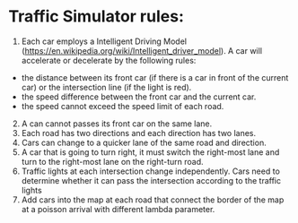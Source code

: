 # Traffic Simulator rules:
1. Each car employs a Intelligent Driving Model (https://en.wikipedia.org/wiki/Intelligent_driver_model). A car will accelerate or decelerate by the following rules:
  - the distance between its front car (if there is a car in front of the current car) or the intersection line (if the light is red).
  - the speed difference between the front car and the current car.
  - the speed cannot exceed the speed limit of each road.
2. A can cannot passes its front car on the same lane.
3. Each road has two directions and each direction has two lanes. 
4. Cars can change to a quicker lane of the same road and direction.
5. A car that is going to turn right, it must switch the right-most lane and turn to the right-most lane on the right-turn road.
6. Traffic lights at each intersection change independently. Cars need to determine whether it can pass the intersection according to the traffic lights
7. Add cars into the map at each road that connect the border of the map at a poisson arrival with different lambda parameter.
